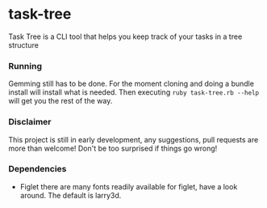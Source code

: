 # task-tree
Task Tree is a CLI tool that helps you keep track of your tasks in a tree structure

### Running
Gemming still has to be done. For the moment cloning and doing a bundle install will install what is needed.
Then executing `ruby task-tree.rb --help` will get you the rest of the way.

### Disclaimer
This project is still in early development, any suggestions, pull requests are more than welcome! 
Don't be too surprised if things go wrong!

### Dependencies
- Figlet there are many fonts readily available for figlet, have a look around. The default is larry3d.
